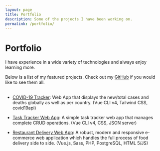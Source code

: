 ```yaml
---
layout: page
title: Portfolio
description: Some of the projects I have been working on.
permalink: /portfolio/
---
```


# Portfolio

I have experience in a wide variety of technologies and always enjoy learning more. 

Below is a list of my featured projects. Check out my [GitHub](https://www.github.com/sebasmoles/) if you would like to see them all. <br><br>

- [COVID-19 Tracker](https://github.com/sebasmoles/covid-tracker): Web App that displays the new/total cases and deaths globally as well as per country. (Vue CLI v4, Tailwind CSS, covid19api)

- [Task Tracker Web App](https://github.com/sebasmoles/task-tracker): A simple task tracker web app that manages complete CRUD operations. (Vue CLI v4, CSS, JSON server)

- [Restaurant Delivery Web App](https://github.com/sebasmoles/food-delivery-app): A robust, modern and responsive e-commerce web application which handles the full process of food delivery side to side. (Vue.js, Sass, PHP, PostgreSQL, HTML 5/JS)